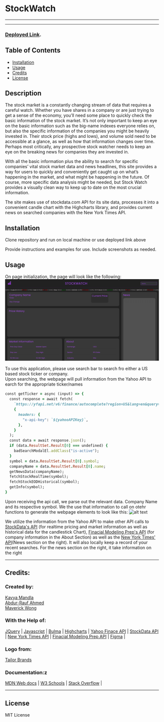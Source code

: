 # StockWatch
---
---
### [Deployed Link](https://smandla.github.io/stockwatch/).


## Table of Contents



* [Installation](#installation)
* [Usage](#usage)
* [Credits](#credits)
* [License](#license)

## Description 

The stock market is a constantly changing stream of data that requires a careful watch. Whether you have shares in a company or are just trying to get a sense of the economy, you’ll need some place to quickly check the basic information of the stock market. It’s not only important to keep an eye on the basic information such as the big-name indexes everyone relies on, but also the specific information of the companies you might be heavily invested in. Their stock price (highs and lows), and volume sold need to be accessible at a glance, as well as how that information changes over time. Perhaps most critically, any prospective stock watcher needs to keep an eye on the breaking news for companies they are invested in. 

With all the basic information plus the ability to search for specific companies’ vital stock market data and news headlines, this site provides a way for users to quickly and conveniently get caught up on what’s happening in the market, and what might be happening in the future. Of course, more specific data analysis might be needed, but Stock Watch provides a visually clean way to keep up to date on the most crucial information. 

The site makes use of stockdata.com API for its site data, processes it into a convenient candle chart with the Highcharts library, and provides current news on searched companies with the New York Times API. 


## Installation

Clone repository and run on local machine or use deployed link above


Provide instructions and examples for use. Include screenshots as needed. 
## Usage 

On page initialization, the page will look like the following:
![alt text](assets/images/screenshot.png)

To use this application, please use search bar to search fro either a US based stock ticker or company.  
Upon searching, the webpage will pull information from the Yahoo API to earch for the appropriate ticker/names
```ruby
const getTicker = async (input) => {
  const response = await fetch(
    `https://yfapi.net/v6/finance/autocomplete?region=US&lang=en&query=${input}`,
    {
      headers: {
        "x-api-key": `${yahooAPIKey}`,
      },
    }
  );
  const data = await response.json();
  if (data.ResultSet.Result[0] === undefined) {
    badSearchModalEl.addClass("is-active");
  }
  symbol = data.ResultSet.Result[0].symbol;
  companyName = data.ResultSet.Result[0].name;
  getNewsData(companyName);
  fetchStockRealTime(symbol);
  fetchStockEODHistorical(symbol);
  getInfo(symbol);
}
```
Upon receiving the api call, we parse out the relevant data. Company Name and its respective symbol. We the use that information to call on otehr functions to generate the webpage elements to look like this:
![alt text](assets/images/example.gif)

We utilize the information from the Yahoo API to make other API calls to [StockData's API](https://www.stockdata.org/) 
(for realtime pricing and market information as well as historical data for the candlestick Chart), 
[Finacial Modeling Prep's API](https://site.financialmodelingprep.com/) (for company information in the About Section) 
as well as the [New York Times' API](https://developer.nytimes.com/)(News section on the right).
It will also locally keep a record of your recent searches. For the news section on the right, it take information on the right


---
## Credits:


### Created by:

[Kavya Mandla](https://github.com/smandla)   
[Abdur-Rauf Ahmed](https://github.com/Corasinth)  
[Maverick Wong](https://github.com/maverickwong17)

### With the Help of:

[JQuery](https://jquery.com/) |
[Javascript](https://www.javascript.com/) |
[Bulma](https://bulma.io/) | 
[Highcharts](https://www.highcharts.com/) | 
[Yahoo Finace API](https://www.yahoofinanceapi.com/) | 
[StockData API](https://www.stockdata.org/) |
[New York Times   API](https://developer.nytimes.com/) |
[Finacial Modeling Prep API](https://site.financialmodelingprep.com/) |
[Figma](https://www.figma.com/) |

### Logo from:  
[Tailor Brands](https://www.tailorbrands.com/)

### Documentation:z
[MDN Web docs](https://developer.mozilla.org/en-US/) | 
[W3 Schools](https://www.w3schools.com/) | 
[Stack Overflow](https://stackoverflow.com/) |

---
## License

MIT License